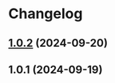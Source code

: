 # Changelog

## [1.0.2](https://github.com/webstudiou/release.app.stickersmanager.ru/compare/v1.0.1...v1.0.2) (2024-09-20)

## 1.0.1 (2024-09-19)
